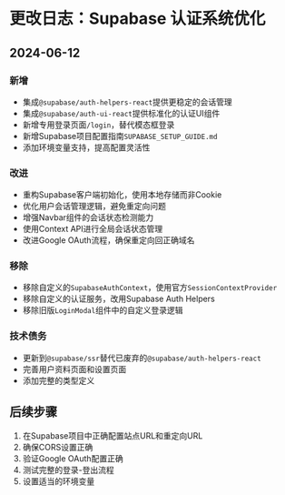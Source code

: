 # 更改日志：Supabase 认证系统优化

## 2024-06-12

### 新增
- 集成`@supabase/auth-helpers-react`提供更稳定的会话管理
- 集成`@supabase/auth-ui-react`提供标准化的认证UI组件
- 新增专用登录页面`/login`，替代模态框登录
- 新增Supabase项目配置指南`SUPABASE_SETUP_GUIDE.md`
- 添加环境变量支持，提高配置灵活性

### 改进
- 重构Supabase客户端初始化，使用本地存储而非Cookie
- 优化用户会话管理逻辑，避免重定向问题
- 增强Navbar组件的会话状态检测能力
- 使用Context API进行全局会话状态管理
- 改进Google OAuth流程，确保重定向回正确域名

### 移除
- 移除自定义的`SupabaseAuthContext`，使用官方`SessionContextProvider`
- 移除自定义的认证服务，改用Supabase Auth Helpers
- 移除旧版`LoginModal`组件中的自定义登录逻辑

### 技术债务
- 更新到`@supabase/ssr`替代已废弃的`@supabase/auth-helpers-react`
- 完善用户资料页面和设置页面
- 添加完整的类型定义

## 后续步骤
1. 在Supabase项目中正确配置站点URL和重定向URL
2. 确保CORS设置正确
3. 验证Google OAuth配置正确
4. 测试完整的登录-登出流程
5. 设置适当的环境变量 